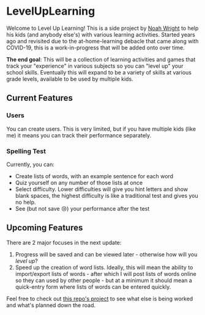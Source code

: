 # LevelUpLearning
Welcome to Level Up Learning!  This is a side project by [Noah Wright](https://github.com/NoahWright87) to help his kids (and anybody else's) with various learning activities.  Started years ago and revisited due to the at-home-learning debacle that came along with COVID-19, this is a work-in-progress that will be added onto over time.

**The end goal**: This will be a collection of learning activities and games that track your "experience" in various subjects so you can "level up" your school skills.  Eventually this will expand to be a variety of skills at various grade levels, available to be used by multiple kids.

## Current Features
### Users
You can create users.  This is very limited, but if you have multiple kids (like me) it means you can track their performance separately.

### Spelling Test
Currently, you can:
- Create lists of words, with an example sentence for each word
- Quiz yourself on any number of those lists at once
- Select difficulty.  Lower difficulties will give you hint letters and show blank spaces, the highest difficulty is like a traditional test and gives you no help.
- See (but not save 😢) your performance after the test


## Upcoming Features
There are 2 major focuses in the next update:
1) Progress will be saved and can be viewed later - otherwise how will you *level up*?
2) Speed up the creation of word lists.  Ideally, this will mean the ability to import/export lists of words - after which I will post lists of words online so they can used by other people - but at a minimum it should mean a quick-entry form where lists of words can be entered quickly.

Feel free to check out [this repo's project](https://github.com/NoahWright87/LevelUpLearning/projects/2) to see what else is being worked and what's planned down the road.
